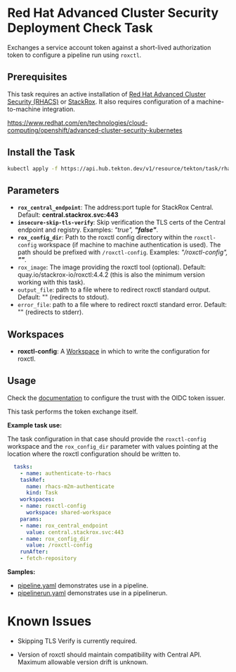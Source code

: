 # Red Hat Advanced Cluster Security Deployment Check Task

Exchanges a service account token against a short-lived authorization token to configure a pipeline run using `roxctl`.

## Prerequisites

This task requires an active installation of [Red Hat Advanced Cluster Security (RHACS)](https://www.redhat.com/en/resources/advanced-cluster-security-for-kubernetes-datasheet) or [StackRox](https://www.stackrox.io).  It also requires configuration of a machine-to-machine integration.

<https://www.redhat.com/en/technologies/cloud-computing/openshift/advanced-cluster-security-kubernetes>

## Install the Task

```bash
kubectl apply -f https://api.hub.tekton.dev/v1/resource/tekton/task/rhacs-m2m-authenticate/0.1/raw
```

## Parameters

- **`rox_central_endpoint`**: The address:port tuple for StackRox Central. Default: **central.stackrox.svc:443**
- **`insecure-skip-tls-verify`**: Skip verification the TLS certs of the Central endpoint and registry. Examples: _"true", **"false"**_.
- **`rox_config_dir`**: Path to the roxctl config directory within the `roxctl-config` workspace (if machine to machine authentication is used). The path should be prefixed with `/roxctl-config`. Examples: _"/roxctl-config", **""**_.
- `rox_image`: The image providing the roxctl tool (optional). Default: quay.io/stackrox-io/roxctl:4.4.2 (this is also the minimum version working with this task). 
- `output_file`: path to a file where to redirect roxctl standard output. Default: "" (redirects to stdout).
- `error_file`: path to a file where to redirect roxctl standard error. Default: "" (redirects to stderr).

## Workspaces

- **roxctl-config**: A [Workspace](https://github.com/tektoncd/pipeline/blob/main/docs/workspaces.md) in which to write the configuration for roxctl.

## Usage


Check the [documentation](https://docs.openshift.com/acs/operating/manage-user-access/configure-short-lived-access.html#configure-short-lived-access_configure-short-lived-access) to configure the trust with the OIDC token issuer.

This task performs the token exchange itself.

**Example task use:**

The task configuration in that case should provide the `roxctl-config` workspace and the `rox_config_dir` parameter with values pointing at the location where the roxctl configuration should be written to.

```yaml
  tasks:
    - name: authenticate-to-rhacs
    taskRef:
      name: rhacs-m2m-authenticate
      kind: Task
    workspaces:
    - name: roxctl-config
      workspace: shared-workspace
    params:
    - name: rox_central_endpoint
      value: central.stackrox.svc:443
    - name: rox_config_dir
      value: /roxctl-config
    runAfter:
    - fetch-repository
```

**Samples:**

* [pipeline.yaml](samples/pipeline.yaml) demonstrates use in a pipeline.
* [pipelinerun.yaml](samples/pipelinerun.yaml) demonstrates use in a pipelinerun.

# Known Issues

* Skipping TLS Verify is currently required.

* Version of roxctl should maintain compatibility with Central API. Maximum allowable version drift is unknown.
